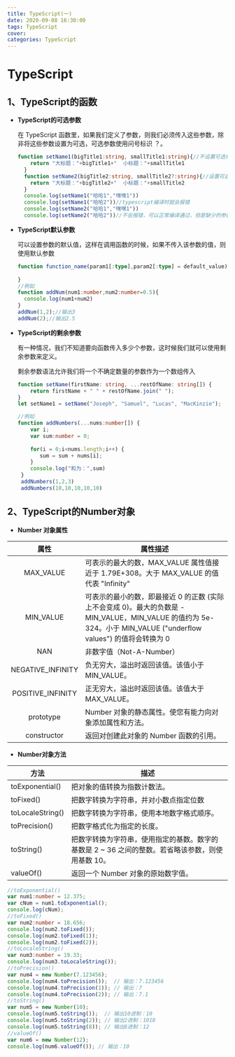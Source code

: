 ```yaml
---
title: TypeScript(一)
date: 2020-09-08 16:30:00
tags: TypeScript
cover: 
categories: TypeScript
---
```


# TypeScript



## 1、TypeScript的函数



- **TypeScript的可选参数**

  在 TypeScript 函数里，如果我们定义了参数，则我们必须传入这些参数，除非将这些参数设置为可选，可选参数使用问号标识 ？。

  ```typescript
  function setName1(bigTitle1:string, smallTitle1:string){//不设置可选参数
      return "大标题："+bigTitle1+"  小标题："+smallTitle1
    }
    function setName2(bigTitle2:string, smallTitle2?:string){//设置可选参数
      return "大标题："+bigTitle2+"  小标题："+smallTitle2
    }
    console.log(setName1("哈哈1","嘿嘿1"))
    console.log(setName1("哈哈2"))//typescript编译时就会报错
    console.log(setName2("哈哈1","嘿嘿1"))
    console.log(setName2("哈哈2"))//不会报错，可以正常编译通过，但是缺少的参数会被赋值为undefined
  ```

- **TypeScript默认参数**

  可以设置参数的默认值，这样在调用函数的时候，如果不传入该参数的值，则使用默认参数

  ```typescript
  function function_name(param1[:type],param2[:type] = default_value) { 
    
  }
  //例如
  function addNum(num1:number,num2:number=0.5){
    console.log(num1+num2)
  }
  addNum(1,2);//输出3
  addNum(2);//输出2.5
  ```

- **TypeScript的剩余参数**

  有一种情况，我们不知道要向函数传入多少个参数，这时候我们就可以使用剩余参数来定义。

  剩余参数语法允许我们将一个不确定数量的参数作为一个数组传入

  ```typescript
  function setName(firstName: string, ...restOfName: string[]) {
      return firstName + " " + restOfName.join(" ");
  }
  let setName1 = setName("Joseph", "Samuel", "Lucas", "MacKinzie");
  
  //例如
  function addNumbers(...nums:number[]) {  
      var i;   
      var sum:number = 0; 
      
      for(i = 0;i<nums.length;i++) { 
         sum = sum + nums[i]; 
      } 
      console.log("和为：",sum) 
   } 
   addNumbers(1,2,3) 
   addNumbers(10,10,10,10,10)
  ```



## 2、TypeScript的Number对象

- **Number 对象属性**

|       属性        | 属性描述                                                     |
| :---------------: | ------------------------------------------------------------ |
|     MAX_VALUE     | 可表示的最大的数，MAX_VALUE 属性值接近于 1.79E+308。大于 MAX_VALUE 的值代表 "Infinity" |
|     MIN_VALUE     | 可表示的最小的数，即最接近 0 的正数 (实际上不会变成 0)。最大的负数是 -MIN_VALUE，MIN_VALUE 的值约为 5e-324。小于 MIN_VALUE ("underflow values") 的值将会转换为 0 |
|        NAN        | 非数字值（Not-A-Number）                                     |
| NEGATIVE_INFINITY | 负无穷大，溢出时返回该值。该值小于 MIN_VALUE。               |
| POSITIVE_INFINITY | 正无穷大，溢出时返回该值。该值大于 MAX_VALUE。               |
|     prototype     | Number 对象的静态属性。使您有能力向对象添加属性和方法。      |
|    constructor    | 返回对创建此对象的 Number 函数的引用。                       |

- **Number对象方法**

| 方法             | 描述                                                         |
| ---------------- | ------------------------------------------------------------ |
| toExponential()  | 把对象的值转换为指数计数法。                                 |
| toFixed()        | 把数字转换为字符串，并对小数点指定位数                       |
| toLocaleString() | 把数字转换为字符串，使用本地数字格式顺序。                   |
| toPrecision()    | 把数字格式化为指定的长度。                                   |
| toString()       | 把数字转换为字符串，使用指定的基数。数字的基数是 2 ~ 36 之间的整数。若省略该参数，则使用基数 10。 |
| valueOf()        | 返回一个 Number 对象的原始数字值。                           |

```typescript
//toExponential()
var num1:number = 12.375;
var cNum = num1.toExponential();
console.log(cNum);
//toFixed()
var num2:number = 18.656;
console.log(num2.toFixed());
console.log(num2.toFixed(1));
console.log(num2.toFixed(2));
//toLocaleString()
var num3:number = 19.33;
console.log(num3.toLocaleString());
//toPrecision()
var num4 = new Number(7.123456); 
console.log(num4.toPrecision());  // 输出：7.123456 
console.log(num4.toPrecision(1)); // 输出：7
console.log(num4.toPrecision(2)); // 输出：7.1
//toString()
var num5 = new Number(10); 
console.log(num5.toString());  // 输出10进制：10
console.log(num5.toString(2)); // 输出2进制：1010
console.log(num5.toString(8)); // 输出8进制：12
//valueOf()
var num6 = new Number(12); 
console.log(num6.valueOf()); // 输出：10
```


